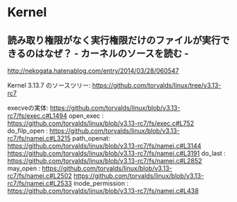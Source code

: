 # Kernel

## 読み取り権限がなく実行権限だけのファイルが実行できるのはなぜ？ - カーネルのソースを読む -
http://nekogata.hatenablog.com/entry/2014/03/28/060547

Kernel 3.13.7 のソースツリー: https://github.com/torvalds/linux/tree/v3.13-rc7

execveの実体: https://github.com/torvalds/linux/blob/v3.13-rc7/fs/exec.c#L1494
open_exec : https://github.com/torvalds/linux/blob/v3.13-rc7/fs/exec.c#L752
do_filp_open : https://github.com/torvalds/linux/blob/v3.13-rc7/fs/namei.c#L3215
path_openat: https://github.com/torvalds/linux/blob/v3.13-rc7/fs/namei.c#L3144
             https://github.com/torvalds/linux/blob/v3.13-rc7/fs/namei.c#L3191
do_last : https://github.com/torvalds/linux/blob/v3.13-rc7/fs/namei.c#L2852
may_open : https://github.com/torvalds/linux/blob/v3.13-rc7/fs/namei.c#L2502
           https://github.com/torvalds/linux/blob/v3.13-rc7/fs/namei.c#L2533
inode_permission : https://github.com/torvalds/linux/blob/v3.13-rc7/fs/namei.c#L438
